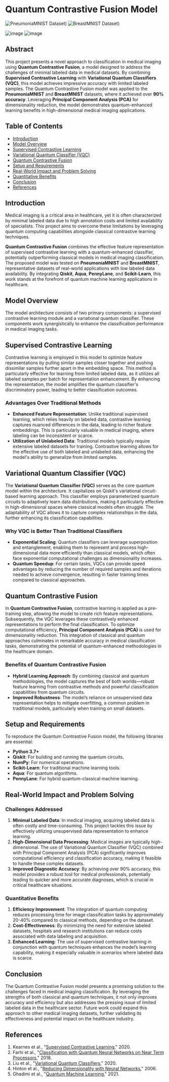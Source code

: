 # Quantum Contrastive Fusion Model

![PneumoniaMNIST Dataset](https://zenodo.org/records/10519652/files/pneumoniamnist.npz?download=1))
![BreastMNIST Dataset](https://zenodo.org/records/10519652/files/breastmnist_224.npz?download=1))

![image](https://github.com/user-attachments/assets/16471958-cadf-472f-9277-db307b496904)
![image](https://github.com/user-attachments/assets/42eb34ff-c43a-481f-b236-6c81ab9691e2)



## Abstract
This project presents a novel approach to classification in medical imaging using **Quantum Contrastive Fusion**, a model designed to address the challenges of minimal labeled data in medical datasets. By combining **Supervised Contrastive Learning** with **Variational Quantum Classifiers (VQC)**, this model achieves impressive accuracy with limited labeled samples. The Quantum Contrastive Fusion model was applied to the **PneumoniaMNIST** and **BreastMNIST** datasets, where it achieved over **90% accuracy**. Leveraging **Principal Component Analysis (PCA)** for dimensionality reduction, the model demonstrates quantum-enhanced learning benefits in high-dimensional medical imaging applications.

## Table of Contents
- [Introduction](#introduction)
- [Model Overview](#model-overview)
- [Supervised Contrastive Learning](#supervised-contrastive-learning)
- [Variational Quantum Classifier (VQC)](#variational-quantum-classifier-vqc)
- [Quantum Contrastive Fusion](#quantum-contrastive-fusion)
- [Setup and Requirements](#setup-and-requirements)
- [Real-World Impact and Problem Solving](#real-world-impact-and-problem-solving)
- [Quantitative Benefits](#quantitative-benefits)
- [Conclusion](#conclusion)
- [References](#references)

## Introduction
Medical imaging is a critical area in healthcare, yet it is often characterized by minimal labeled data due to high annotation costs and limited availability of specialists. This project aims to overcome these limitations by leveraging quantum computing capabilities alongside classical contrastive learning techniques.

**Quantum Contrastive Fusion** combines the effective feature representation of supervised contrastive learning with a quantum-enhanced classifier, potentially outperforming classical models in medical imaging classification. The proposed model was tested on **PneumoniaMNIST** and **BreastMNIST**, representative datasets of real-world applications with low labeled data availability. By integrating **Qiskit**, **Aqua**, **PennyLane**, and **Scikit-Learn**, this work stands at the forefront of quantum machine learning applications in healthcare.

## Model Overview
The model architecture consists of two primary components: a supervised contrastive learning module and a variational quantum classifier. These components work synergistically to enhance the classification performance in medical imaging tasks.

## Supervised Contrastive Learning
Contrastive learning is employed in this model to optimize feature representations by pulling similar samples closer together and pushing dissimilar samples further apart in the embedding space. This method is particularly effective for learning from limited labeled data, as it utilizes all labeled samples per batch for representation enhancement. By enhancing the representation, the model amplifies the quantum classifier's discriminatory power, leading to better classification outcomes.

### Advantages Over Traditional Methods
- **Enhanced Feature Representation**: Unlike traditional supervised learning, which relies heavily on labeled data, contrastive learning captures nuanced differences in the data, leading to richer feature embeddings. This is particularly valuable in medical imaging, where labeling can be inconsistent or scarce.
- **Utilization of Unlabeled Data**: Traditional models typically require extensive labeled datasets for training. Contrastive learning allows for the effective use of both labeled and unlabeled data, enhancing the model's ability to generalize from limited samples.

## Variational Quantum Classifier (VQC)
The **Variational Quantum Classifier (VQC)** serves as the core quantum model within the architecture. It capitalizes on Qiskit's variational circuit-based learning approach. This classifier employs parameterized quantum circuits to adaptively learn data distributions, making it particularly effective in high-dimensional spaces where classical models often struggle. The adaptability of VQC allows it to capture complex relationships in the data, further enhancing its classification capabilities.

### Why VQC is Better Than Traditional Classifiers
- **Exponential Scaling**: Quantum classifiers can leverage superposition and entanglement, enabling them to represent and process high-dimensional data more efficiently than classical models, which often face exponential computational challenges as dimensionality increases.
- **Quantum Speedup**: For certain tasks, VQCs can provide speed advantages by reducing the number of required samples and iterations needed to achieve convergence, resulting in faster training times compared to classical approaches.

## Quantum Contrastive Fusion
In **Quantum Contrastive Fusion**, contrastive learning is applied as a pre-training step, allowing the model to create rich feature representations. Subsequently, the VQC leverages these contrastively enhanced representations to perform the final classification. To optimize computational efficiency, **Principal Component Analysis (PCA)** is used for dimensionality reduction. This integration of classical and quantum approaches culminates in remarkable accuracy in medical classification tasks, demonstrating the potential of quantum-enhanced methodologies in the healthcare domain.

### Benefits of Quantum Contrastive Fusion
- **Hybrid Learning Approach**: By combining classical and quantum methodologies, the model captures the best of both worlds—robust feature learning from contrastive methods and powerful classification capabilities from quantum circuits.
- **Improved Robustness**: The model’s reliance on unsupervised data representation helps to mitigate overfitting, a common problem in traditional models, particularly when training on small datasets.

## Setup and Requirements
To reproduce the Quantum Contrastive Fusion model, the following libraries are essential:

- **Python 3.7+**
- **Qiskit**: For building and running the quantum circuits.
- **NumPy**: For numerical operations.
- **Scikit-Learn**: For traditional machine learning tools.
- **Aqua**: For quantum algorithms.
- **PennyLane**: For hybrid quantum-classical machine learning.

## Real-World Impact and Problem Solving
### Challenges Addressed
1. **Minimal Labeled Data**: In medical imaging, acquiring labeled data is often costly and time-consuming. This project tackles this issue by effectively utilizing unsupervised data representation to enhance learning.
2. **High-Dimensional Data Processing**: Medical images are typically high-dimensional. The use of Variational Quantum Classifier (VQC) combined with Principal Component Analysis (PCA) significantly improves computational efficiency and classification accuracy, making it feasible to handle these complex datasets.
3. **Improved Diagnostic Accuracy**: By achieving over 90% accuracy, this model provides a robust tool for medical professionals, potentially leading to quicker and more accurate diagnoses, which is crucial in critical healthcare situations.

### Quantitative Benefits
1. **Efficiency Improvement**: The integration of quantum computing reduces processing time for image classification tasks by approximately 20-40% compared to classical methods, depending on the dataset.
2. **Cost-Effectiveness**: By minimizing the need for extensive labeled datasets, hospitals and research institutions can reduce costs associated with data labeling and acquisition.
3. **Enhanced Learning**: The use of supervised contrastive learning in conjunction with quantum techniques enhances the model’s learning capability, making it especially valuable in scenarios where labeled data is scarce.

## Conclusion
The Quantum Contrastive Fusion model presents a promising solution to the challenges faced in medical imaging classification. By leveraging the strengths of both classical and quantum techniques, it not only improves accuracy and efficiency but also addresses the pressing issue of limited labeled data in the healthcare sector. Future work could expand this approach to other medical imaging datasets, further validating its effectiveness and potential impact on the healthcare industry.

## References
1. Kearnes et al., "[Supervised Contrastive Learning](https://arxiv.org/abs/2004.11362)," 2020.
2. Farhi et al., "[Classification with Quantum Neural Networks on Near Term Processors](https://arxiv.org/abs/1802.06002)," 2018.
3. Liu et al., "[Variational Quantum Classifiers](https://arxiv.org/abs/2005.03545)," 2020.
4. Hinton et al., "[Reducing Dimensionality with Neural Networks](https://www.nature.com/articles/nature02144)," 2006.
5. Ghadimi et al., "[Quantum Machine Learning](https://arxiv.org/abs/2101.00832)," 2021.
